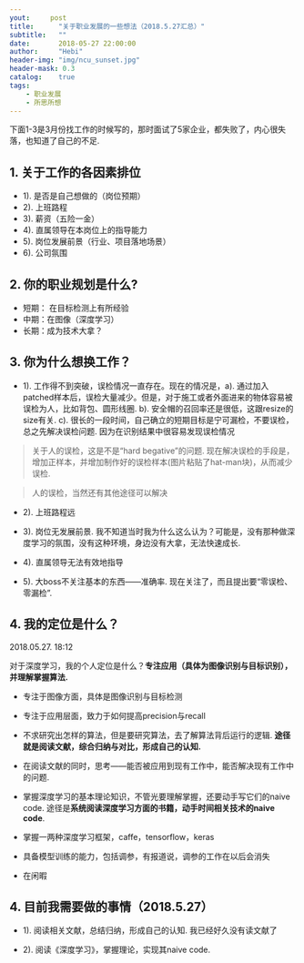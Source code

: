 ```yaml
---
yout:     post
title:      "关于职业发展的一些想法（2018.5.27汇总）"
subtitle:   ""
date:       2018-05-27 22:00:00
author:     "Hebi"
header-img: "img/ncu_sunset.jpg"
header-mask: 0.3
catalog:    true
tags:
    - 职业发展
    - 所思所想
---
```


下面1-3是3月份找工作的时候写的，那时面试了5家企业，都失败了，内心很失落，也知道了自己的不足.

## 1. 关于工作的各因素排位

- 1). 是否是自己想做的（岗位预期）
- 2). 上班路程
- 3). 薪资（五险一金）
- 4). 直属领导在本岗位上的指导能力
- 5). 岗位发展前景（行业、项目落地场景）
- 6). 公司氛围

## 2. 你的职业规划是什么?

- 短期： 在目标检测上有所经验
- 中期：在图像（深度学习）
- 长期：成为技术大拿？


## 3. 你为什么想换工作？

- 1). 工作得不到突破，误检情况一直存在。现在的情况是，a). 通过加入patched样本后，误检大量减少。但是，对于施工或者外面进来的物体容易被误检为人，比如背包、圆形线圈. b). 安全帽的召回率还是很低，这跟resize的size有关.
c). 很长的一段时间，自己确立的短期目标是宁可漏检，不要误检，总之先解决误检问题. 因为在识别结果中很容易发现误检情况

> 关于人的误检，这是不是“hard begative”的问题. 现在解决误检的手段是，增加正样本，并增加制作好的误检样本(图片粘贴了hat-man块)，从而减少误检.

> 人的误检，当然还有其他途径可以解决

- 2). 上班路程远

- 3). 岗位无发展前景. 我不知道当时我为什么这么认为？可能是，没有那种做深度学习的氛围，没有这种环境，身边没有大拿，无法快速成长.

- 4). 直属领导无法有效地指导

- 5). 大boss不关注基本的东西——准确率. 现在关注了，而且提出要“零误检、零漏检”. 



## 4. 我的定位是什么？

2018.05.27. 18:12

对于深度学习，我的个人定位是什么？**专注应用（具体为图像识别与目标识别），并理解掌握算法.**

- 专注于图像方面，具体是图像识别与目标检测

- 专注于应用层面，致力于如何提高precision与recall

- 不求研究出怎样的算法，但是要研究算法，去了解算法背后运行的逻辑. **途径就是阅读文献，综合归纳与对比，形成自己的认知.**

- 在阅读文献的同时，思考——能否被应用到现有工作中，能否解决现有工作中的问题.

- 掌握深度学习的基本理论知识，不管光要理解掌握，还要动手写它们的naive code. 途径是**系统阅读深度学习方面的书籍，动手时间相关技术的naive code**.

- 掌握一两种深度学习框架，caffe，tensorflow，keras

- 具备模型训练的能力，包括调参，有报道说，调参的工作在以后会消失

- 在闲暇

## 4. 目前我需要做的事情（2018.5.27）

- 1). 阅读相关文献，总结归纳，形成自己的认知. 我已经好久没有读文献了

- 2). 阅读《深度学习》，掌握理论，实现其naive code.
